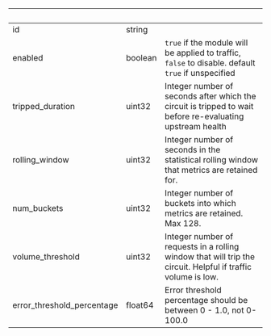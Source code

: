 <!-- Code generated for API Clients. DO NOT EDIT. -->

| &nbsp;                     | &nbsp;  | &nbsp;                                                                                                       |
| -------------------------- | ------- | ------------------------------------------------------------------------------------------------------------ |
| id                         | string  |                                                                                                              |
| enabled                    | boolean | `true` if the module will be applied to traffic, `false` to disable. default `true` if unspecified           |
| tripped_duration           | uint32  | Integer number of seconds after which the circuit is tripped to wait before re-evaluating upstream health    |
| rolling_window             | uint32  | Integer number of seconds in the statistical rolling window that metrics are retained for.                   |
| num_buckets                | uint32  | Integer number of buckets into which metrics are retained. Max 128.                                          |
| volume_threshold           | uint32  | Integer number of requests in a rolling window that will trip the circuit. Helpful if traffic volume is low. |
| error_threshold_percentage | float64 | Error threshold percentage should be between 0 - 1.0, not 0-100.0                                            |
